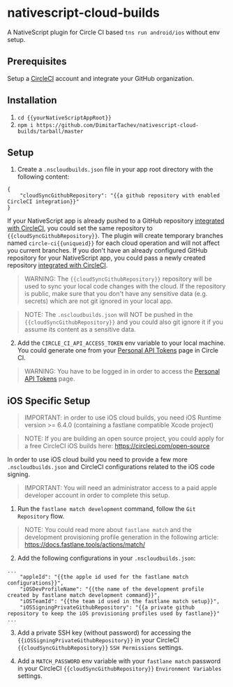 # nativescript-cloud-builds
A NativeScript plugin for Circle CI based `tns run android/ios` without env setup.

## Prerequisites

Setup a [CircleCI](https://circleci.com/) account and integrate your GitHub organization.

## Installation

1) `cd {{yourNativeScriptAppRoot}}`
2) `npm i https://github.com/DimitarTachev/nativescript-cloud-builds/tarball/master`

## Setup

1) Create a `.nscloudbuilds.json` file in your app root directory with the following content:
```
{
    "cloudSyncGithubRepository": "{{a github repository with enabled CircleCI integration}}"
}
```

If your NativeScript app is already pushed to a GitHub repository [integrated with CircleCI](https://circleci.com/docs/2.0/project-build/#adding-projects), you could set the same repository to `{{cloudSyncGithubRepository}}`. The plugin will create temporary branches named `circle-ci{{uniqueid}}` for each cloud operation and will not affect you current branches. If you don't have an already configured GitHub repository for your NativeScript app, you could pass a newly created repository [integrated with CircleCI](https://circleci.com/docs/2.0/project-build/#adding-projects).

> WARNING: The `{{cloudSyncGithubRepository}}` repository will be used to sync your local code changes with the cloud. If the repository is public, make sure that you don't have any sensitive data (e.g. secrets) which are not git ignored in your local app.  

> NOTE: The `.nscloudbuilds.json` will NOT be pushed in the `{{cloudSyncGithubRepository}}` and you could also git ignore it if you assume its content as a sensitive data.
2) Add the `CIRCLE_CI_API_ACCESS_TOKEN` env variable to your local machine. You could generate one from your [Personal API Tokens](https://circleci.com/account/api) page in Circle CI.

> WARNING: You have to be logged in in order to access the [Personal API Tokens](https://circleci.com/account/api) page.  

## iOS Specific Setup

> IMPORTANT: in order to use iOS cloud builds, you need iOS Runtime version >= 6.4.0 (containing a fastlane compatible Xcode project)

> NOTE: If you are building an open source project, you could apply for a free CircleCI iOS builds here: https://circleci.com/open-source 

In order to use iOS cloud build you need to provide a few more `.nscloudbuilds.json` and CircleCI configurations related to the iOS code signing.

> IMPORTANT: You will need an administrator access to a paid apple developer account in order to complete this setup.

1) Run the `fastlane match development` command, follow the `Git Repository` flow. 

> NOTE: You could read more about `fastlane match` and the development provisioning profile generation in the following article: https://docs.fastlane.tools/actions/match/

2) Add the following configurations in your `.nscloudbuilds.json`:
```
...
    "appleId": "{{the apple id used for the fastlane match configurations}}",
    "iOSDevProfileName": "{{the name of the development profile created by fastlane match development command}}",
    "iOSTeamId": "{{the team id used in the fastlane match setup}}",
    "iOSSigningPrivateGithubRepository": "{{a private github repository to keep the iOS provisioning profiles used by fastlane}}"
...
```

3) Add a private SSH key (without password) for accessing the `{{iOSSigningPrivateGithubRepository}}` in your CircleCI `{{cloudSyncGithubRepository}}` `SSH Permissions` settings.

4) Add a `MATCH_PASSWORD` env variable with your `fastlane match` password in your CircleCI `{{cloudSyncGithubRepository}}` `Environment Variables` settings.
